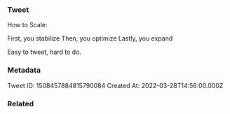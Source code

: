 ### Tweet
How to Scale:

First, you stabilize
Then, you optimize
Lastly, you expand

Easy to tweet, hard to do.

### Metadata
Tweet ID: 1508457884815790084
Created At: 2022-03-28T14:56:00.000Z

### Related

